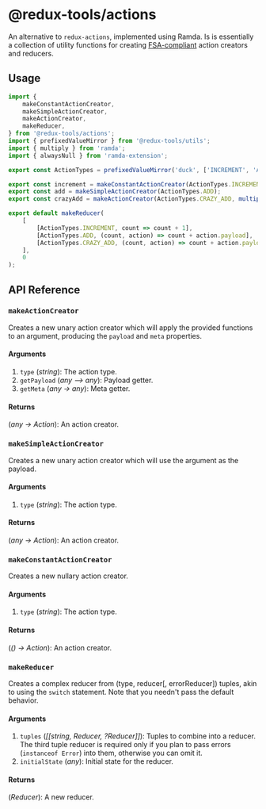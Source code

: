 # @redux-tools/actions

An alternative to `redux-actions`, implemented using Ramda. Is is essentially a collection of utility functions for creating [FSA-compliant](https://github.com/redux-utilities/flux-standard-action) action creators and reducers.

## Usage

```js
import {
	makeConstantActionCreator,
	makeSimpleActionCreator,
	makeActionCreator,
	makeReducer,
} from '@redux-tools/actions';
import { prefixedValueMirror } from '@redux-tools/utils';
import { multiply } from 'ramda';
import { alwaysNull } from 'ramda-extension';

export const ActionTypes = prefixedValueMirror('duck', ['INCREMENT', 'ADD', 'CRAZY_ADD']);

export const increment = makeConstantActionCreator(ActionTypes.INCREMENT);
export const add = makeSimpleActionCreator(ActionTypes.ADD);
export const crazyAdd = makeActionCreator(ActionTypes.CRAZY_ADD, multiply(2), alwaysNull);

export default makeReducer(
	[
		[ActionTypes.INCREMENT, count => count + 1],
		[ActionTypes.ADD, (count, action) => count + action.payload],
		[ActionTypes.CRAZY_ADD, (count, action) => count + action.payload / 2],
	],
	0
);
```

## API Reference

### `makeActionCreator`

Creates a new unary action creator which will apply the provided functions to an argument, producing the `payload` and `meta` properties.

#### Arguments

1. `type` (_string_): The action type.
2. `getPayload` (_any –> any_): Payload getter.
3. `getMeta` (_any -> any_): Meta getter.

#### Returns

(_any -> Action_): An action creator.

### `makeSimpleActionCreator`

Creates a new unary action creator which will use the argument as the payload.

#### Arguments

1. `type` (_string_): The action type.

#### Returns

(_any -> Action_): An action creator.

### `makeConstantActionCreator`

Creates a new nullary action creator.

#### Arguments

1. `type` (_string_): The action type.

#### Returns

(_() -> Action_): An action creator.

### `makeReducer`

Creates a complex reducer from (type, reducer[, errorReducer]) tuples, akin to using the `switch` statement. Note that you needn't pass the default behavior.

#### Arguments

1. `tuples` (_\[\[string, Reducer, ?Reducer]]_): Tuples to combine into a reducer. The third tuple reducer is required only if you plan to pass errors (`instanceof Error`) into them, otherwise you can omit it.
2. `initialState` (_any_): Initial state for the reducer.

#### Returns

(_Reducer_): A new reducer.
